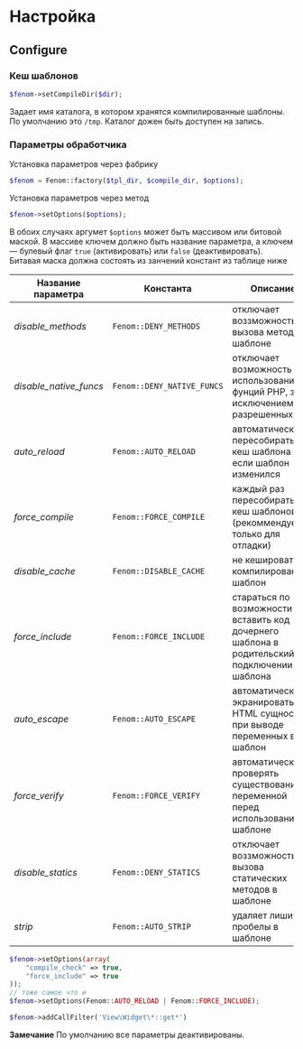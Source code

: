 Настройка
=========

## Configure

### Кеш шаблонов

```php
$fenom->setCompileDir($dir);
```

Задает имя каталога, в котором хранятся компилированные шаблоны. По умолчанию это `/tmp`. Каталог дожен быть доступен на запись.

### Параметры обработчика

Установка параметров через фабрику
```php
$fenom = Fenom::factory($tpl_dir, $compile_dir, $options);
```

Установка параметров через метод
```php
$fenom->setOptions($options);
```
В обоих случаях аргумет `$options` может быть массивом или битовой маской.
В массиве ключем должно быть название параметра, а ключем — булевый флаг `true` (активировать) или `false` (деактивировать).
Битавая маска должна состоять из занчений констант из таблице ниже

| Название параметра     | Константа                 | Описание  | Эффект  |
| ---------------------- | ------------------------- | ------------ | ------- |
| *disable_methods*      | `Fenom::DENY_METHODS`     | отключает воззможность вызова методов в шаблоне  | |
| *disable_native_funcs* | `Fenom::DENY_NATIVE_FUNCS`| отключает возможность использования фунций PHP, за исключением разрешенных  | |
| *auto_reload*          | `Fenom::AUTO_RELOAD`      | автоматически пересобирать кеш шаблона если шаблон изменился | понижает производительность |
| *force_compile*        | `Fenom::FORCE_COMPILE`    | каждый раз пересобирать кеш шаблонов (рекоммендуется только для отладки)| очень сильно понижает производительность |
| *disable_cache*        | `Fenom::DISABLE_CACHE`    | не кешировать компилированный шаблон | эпично понижает производительность |
| *force_include*        | `Fenom::FORCE_INCLUDE`    | стараться по возможности вставить код дочернего шаблона в родительский при подключении шаблона  | повышает производительность, увеличивает размер файлов в кеше, уменьшает количество файлов в кеше |
| *auto_escape*          | `Fenom::AUTO_ESCAPE`      | автоматически экранировать HTML сущности при выводе переменных в шаблон | понижает производительность |
| *force_verify*         | `Fenom::FORCE_VERIFY`     | автоматически проверять существование переменной перед использованием в шаблоне | понижает производительность |
| *disable_statics*      | `Fenom::DENY_STATICS`     | отключает воззможность вызова статических методов в шаблоне | |
| *strip*                | `Fenom::AUTO_STRIP`       | удаляет лишиние пробелы в шаблоне | уменьшает размер кеша |

```php
$fenom->setOptions(array(
    "compile_check" => true,
    "force_include" => true
));
// тоже самое что и
$fenom->setOptions(Fenom::AUTO_RELOAD | Fenom::FORCE_INCLUDE);
```

```php
$fenom->addCallFilter('View\Widget\*::get*')
```

**Замечание**
По умолчанию все параметры деактивированы.
